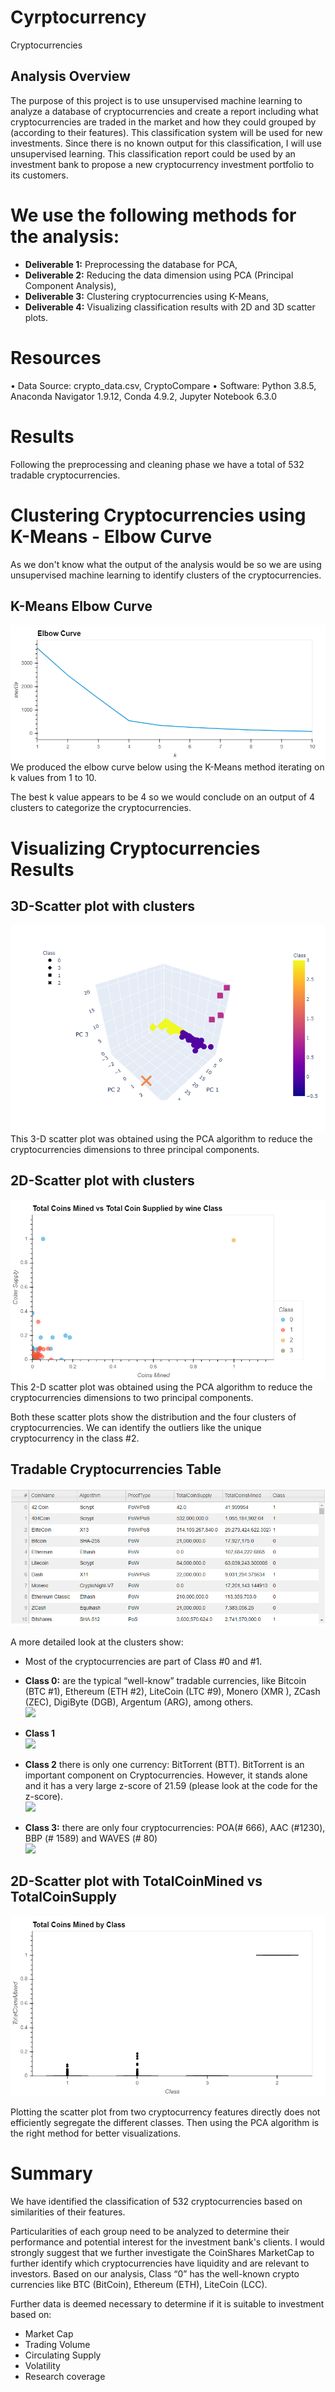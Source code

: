 # Cyrptocurrency
Cryptocurrencies
## Analysis Overview
The purpose of this project is to use unsupervised machine learning to analyze a database of cryptocurrencies and create a report including what cryptocurrencies are traded in the market and how they could grouped by (according to their features).  This classification system will be used for new investments.  Since there is no known output for this classification, I will use unsupervised learning.
This classification report could be used by an investment bank to propose a new cryptocurrency investment portfolio to its customers.

# We use the following methods for the analysis:
- **Deliverable 1:** Preprocessing the database for PCA,
- **Deliverable 2:** Reducing the data dimension using PCA (Principal Component Analysis),
- **Deliverable 3:** Clustering cryptocurrencies using K-Means,
- **Deliverable 4:** Visualizing classification results with 2D and 3D scatter plots.

# Resources
•	Data Source: crypto_data.csv, CryptoCompare
•	Software: Python 3.8.5, Anaconda Navigator 1.9.12, Conda 4.9.2, Jupyter Notebook 6.3.0

# Results
Following the preprocessing and cleaning phase we have a total of 532 tradable cryptocurrencies.

# Clustering Cryptocurrencies using K-Means - Elbow Curve
As we don't know what the output of the analysis would be so we are using unsupervised machine learning to identify clusters of the cryptocurrencies.

## K-Means Elbow Curve
![image alt <](/Images/bokeh_plot1_elbow.png)<br />
We produced the elbow curve below using the K-Means method iterating on k values from 1 to 10.

The best k value appears to be 4 so we would conclude on an output of 4 clusters to categorize the cryptocurrencies.


# Visualizing Cryptocurrencies Results
## 3D-Scatter plot with clusters
![image alt <](/Images/scatter.png)<br />
This 3-D scatter plot was obtained using the PCA algorithm to reduce the cryptocurrencies dimensions to three principal components.


## 2D-Scatter plot with clusters
![image alt <](/Images/scatter_by_class.png)<br />
This 2-D scatter plot was obtained using the PCA algorithm to reduce the cryptocurrencies dimensions to two principal components.

Both these scatter plots show the distribution and the four clusters of cryptocurrencies.
We can identify the outliers like the unique cryptocurrency in the class #2.


## Tradable Cryptocurrencies Table
![image alt <](/Images/tradable_currencies.PNG)<br />


A more detailed look at the clusters show:
- Most of the cryptocurrencies are part of Class #0 and #1.

- **Class 0:** are the typical “well-know” tradable currencies, like Bitcoin (BTC #1), Ethereum (ETH #2), LiteCoin (LTC #9), Monero (XMR ), ZCash (ZEC), DigiByte (DGB), Argentum (ARG), among others.<br />
![](/Images/Class_0.PNG)
- **Class 1**<br />
![](/Images/Class_1.PNG)
- **Class 2** there is only one currency: BitTorrent (BTT).  BitTorrent is an important component on Cryptocurrencies.  However, it stands alone and it has a very large z-score of 21.59 (please look at the code for the z-score).<br />
![](/Images/Class_2.PNG)
- **Class 3:** there are only four cryptocurrencies: POA(# 666), AAC (#1230), BBP (# 1589) and  WAVES (# 80)<br />
![](/Images/Class_3.PNG)

## 2D-Scatter plot with TotalCoinMined vs TotalCoinSupply <br />
![image alt <](/Images/box_plot.png)<br />

Plotting the scatter plot from two cryptocurrency features directly does not efficiently segregate the different classes. Then using the PCA algorithm is the right method for better visualizations.


# Summary
We have identified the classification of 532 cryptocurrencies based on similarities of their features.

Particularities of each group need to be analyzed to determine their performance and potential interest for the investment bank's clients. 
I would strongly suggest that we further investigate the CoinShares MarketCap to further identify which cryptocurrencies have liquidity and are relevant to investors.  Based on our analysis, Class “0” has the well-known crypto currencies like BTC (BitCoin), Ethereum (ETH), LiteCoin (LCC).  

Further data is deemed necessary to determine if it is suitable to investment based on:
- Market Cap
- Trading Volume
- Circulating Supply
- Volatility
- Research coverage

